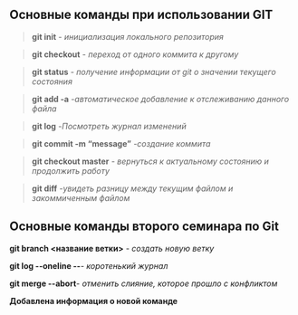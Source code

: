 ## Основные команды при использовании GIT

> **git init** - *инициализация локального репозитория*

> **git checkout** - *переход от одного коммита к другому*

> **git status** - *получение информации от git о значении текущего состояния*

> **git add -a** *-автоматическое добавление к отслеживанию данного файла*

> **git log** *-Посмотреть журнал изменений*

> **git commit -m “message”** *-создание коммита*

> **git checkout master** *- вернуться к актуальному состоянию и продолжить работу*

> **git diff** *-увидеть разницу между текущим файлом и закоммиченным файлом*

## Основные команды второго семинара по Git

**git branch <название ветки>** - *создать новую ветку*

**git log --oneline --**- *коротенький журнал*

**git merge --abort**- *отменить слияние, которое прошло с конфликтом*

**Добавлена информация о новой команде**